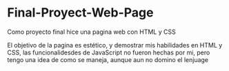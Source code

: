 # Final-Proyect-Web-Page
Como proyecto final hice una pagina web con HTML y CSS

El objetivo de la pagina es estético, y demostrar mis habilidades en HTML y CSS, las funcionalidesdes de JavaScript no fueron hechas por mi, pero tengo una idea de como se maneja, aunque aun no domino el lenjuage
